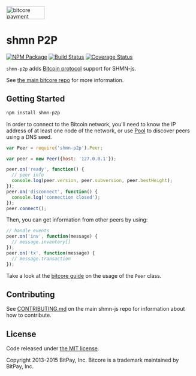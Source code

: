 <img src="http://bitcore.io/css/images/bitcore-p2p.svg" alt="bitcore payment protocol" height="35" width="102">

shmn P2P
=======

[![NPM Package](https://img.shields.io/npm/v/bitcore-p2p.svg?style=flat-square)](https://www.npmjs.org/package/bitcore-p2p)
[![Build Status](https://img.shields.io/travis/bitpay/bitcore-p2p.svg?branch=master&style=flat-square)](https://travis-ci.org/bitpay/bitcore-p2p)
[![Coverage Status](https://img.shields.io/coveralls/bitpay/bitcore-p2p.svg?style=flat-square)](https://coveralls.io/r/bitpay/bitcore-p2p?branch=master)

`shmn-p2p` adds [Bitcoin protocol](https://en.bitcoin.it/wiki/Protocol_documentation) support for SHMN-js.

See [the main bitcore repo](https://github.com/bitpay/bitcore) for more information.

## Getting Started

```sh
npm install shmn-p2p
```
In order to connect to the Bitcoin network, you'll need to know the IP address of at least one node of the network, or use [Pool](/docs/pool.md) to discover peers using a DNS seed.

```javascript
var Peer = require('shmn-p2p').Peer;

var peer = new Peer({host: '127.0.0.1'});

peer.on('ready', function() {
  // peer info
  console.log(peer.version, peer.subversion, peer.bestHeight);
});
peer.on('disconnect', function() {
  console.log('connection closed');
});
peer.connect();
```

Then, you can get information from other peers by using:

```javascript
// handle events
peer.on('inv', function(message) {
  // message.inventory[]
});
peer.on('tx', function(message) {
  // message.transaction
});
```

Take a look at the [bitcore guide](http://bitcore.io/guide/peer.html) on the usage of the `Peer` class.

## Contributing

See [CONTRIBUTING.md](https://github.com/01Fedda/shmn-js/blob/master/CONTRIBUTING.md) on the main shmn-js repo for information about how to contribute.

## License

Code released under [the MIT license](https://github.com/01Fedda/shmn-js/blob/master/LICENSE).

Copyright 2013-2015 BitPay, Inc. Bitcore is a trademark maintained by BitPay, Inc.
